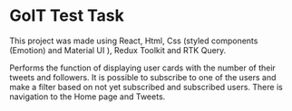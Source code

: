 # GoIT Test Task

This project was made using React, Html, Css (styled components (Emotion) and
Material UI ), Redux Toolkit and RTK Query.

Performs the function of displaying user cards with the number of their tweets
and followers. It is possible to subscribe to one of the users and make a filter
based on not yet subscribed and subscribed users. There is navigation to the
Home page and Tweets.
